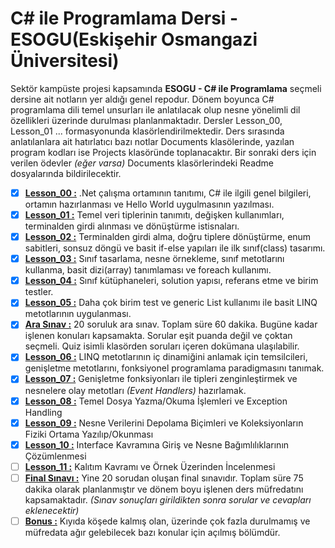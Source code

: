 # C# ile Programlama Dersi - ESOGU(Eskişehir Osmangazi Üniversitesi)

Sektör kampüste projesi kapsamında **ESOGU - C# ile Programlama** seçmeli dersine ait notların yer aldığı genel repodur. Dönem boyunca C# programlama dili temel unsurları ile anlatılacak olup nesne yönelimli dil özellikleri üzerinde durulması planlanmaktadır. Dersler Lesson_00, Lesson_01 ... formasyonunda klasörlendirilmektedir. Ders sırasında anlatılanlara ait hatırlatıcı bazı notlar Documents klasölerinde, yazılan program kodları ise Projects klasöründe toplanacaktır. Bir sonraki ders için verilen ödevler _(eğer varsa)_ Documents klasörlerindeki Readme dosyalarında bildirilecektir.

- [x] **[Lesson_00 :](https://github.com/buraksenyurt/akademi/tree/main/Lesson_00)** .Net çalışma ortamının tanıtımı, C# ile ilgili genel bilgileri, ortamın hazırlanması ve Hello World uygulmasının yazılması.
- [x] **[Lesson_01 :](https://github.com/buraksenyurt/akademi/tree/main/Lesson_01)** Temel veri tiplerinin tanımıtı, değişken kullanımları, terminalden girdi alınması ve dönüştürme istisnaları.
- [x] **[Lesson_02 :](https://github.com/buraksenyurt/akademi/tree/main/Lesson_02)** Terminalden girdi alma, doğru tiplere dönüştürme, enum sabitleri, sonsuz döngü ve basit if-else yapıları ile ilk sınıf(class) tasarımı.
- [x] **[Lesson_03 :](https://github.com/buraksenyurt/akademi/tree/main/Lesson_03)** Sınıf tasarlama, nesne örnekleme, sınıf metotlarını kullanma, basit dizi(array) tanımlaması ve foreach kullanımı.
- [x] **[Lesson_04 :](https://github.com/buraksenyurt/akademi/tree/main/Lesson_04)** Sınıf kütüphaneleri, solution yapısı, referans etme ve birim testler.
- [x] **[Lesson_05 :](https://github.com/buraksenyurt/akademi/tree/main/Lesson_05)** Daha çok birim test ve generic List kullanımı ile basit LINQ metotlarının uygulanması.
- [x] **[Ara Sınav :](https://github.com/buraksenyurt/akademi/tree/main/Quiz)** 20 soruluk ara sınav. Toplam süre 60 dakika. Bugüne kadar işlenen konuları kapsamakta. Sorular eşit puanda değil ve çoktan seçmeli. Quiz isimli klasörden soruları içeren dokümana ulaşılabilir.
- [x] **[Lesson_06 :](https://github.com/buraksenyurt/akademi/tree/main/Lesson_06)** LINQ metotlarının iç dinamiğini anlamak için temsilcileri, genişletme metotlarını, fonksiyonel programlama paradigmasını tanımak.
- [x] **[Lesson_07 :](https://github.com/buraksenyurt/akademi/tree/main/Lesson_07)** Genişletme fonksiyonları ile tipleri zenginleştirmek ve nesnelere olay metotları _(Event Handlers)_ hazırlamak.
- [x] **[Lesson_08 :](https://github.com/buraksenyurt/akademi/tree/main/Lesson_08)** Temel Dosya Yazma/Okuma İşlemleri ve Exception Handling
- [x] **[Lesson_09 :](https://github.com/buraksenyurt/akademi/tree/main/Lesson_09)** Nesne Verilerini Depolama Biçimleri ve Koleksiyonların Fiziki Ortama Yazılıp/Okunması
- [x] **[Lesson_10 :](https://github.com/buraksenyurt/akademi/tree/main/Lesson_10)** Interface Kavramına Giriş ve Nesne Bağımlılıklarının Çözümlenmesi
- [ ] **[Lesson_11 :](https://github.com/buraksenyurt/akademi/tree/main/Lesson_11)** Kalıtım Kavramı ve Örnek Üzerinden İncelenmesi
- [ ] **[Final Sınavı :](https://github.com/buraksenyurt/akademi/tree/main/FinalExam)** Yine 20 sorudan oluşan final sınavıdır. Toplam süre 75 dakika olarak planlanmıştır ve dönem boyu işlenen ders müfredatını kapsamaktadır. _(Sınav sonuçları girildikten sonra sorular ve cevapları eklenecektir)_
- [ ] **[Bonus :](https://github.com/buraksenyurt/akademi/tree/main/bonus)** Kıyıda köşede kalmış olan, üzerinde çok fazla durulmamış ve müfredata ağır gelebilecek bazı konular için açılmış bölümdür.